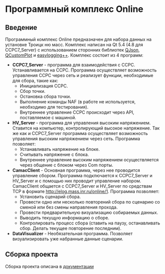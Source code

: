 # Программный комплекс Online
## Введение
Программный комплекс Online предназначен для набора данных на установке Троицк ню масс. Комплекс написан на Qt 5.4 (4.8 для CCPC7_Server)
с использованием сторонних библиотек [QJson](http://qjson.sourceforge.net/), [QCustomPlot](http://www.qcustomplot.com/)
и [easylogging++](https://github.com/easylogging/easyloggingpp). Комплекс состоит из 4 программ:

- **CCPC7_Server** - программа для взаимодействия с CCPC. Устанавливается на CCPC. Программа осуществляет возможность управления CCPC через сеть и реализует функции, необходимые для сбора, такие как:
     - Инициализация CCPC.
     - Сбор точки.
     - Остановка сбора точки.
     - Выполнение команды NAF (в работе не используется, необходимо для тестирования).
     - Внутреннее управление CCPC происходит через API, поставляемое с машиной.
- **HV_Server** - программа для управления высоким напряжением. Ставится на компьютер, контролирующий высокое напряжение. Так же как и CCPC7_Server программа осуществляет возможность управления высоким напряжением через сеть. Программа позволяет:
     - Устанавливать напряжение на блоке.
     - Считывать напряжение с блока.
     - Внутреннее управление высоким напряжением осуществляется через общение с блоком через Com порты.
- **CamacClient** - Основная программа, через нее проводится управление сбором. Программа подключается к CCPC7_Server и HV_Server и с помощью них проводит управление набором. CamacClient общается с CCPC7_Server и HV_Server по средствам TCP в формате http://elog.mass.inr.ru/online/1. Программа позволяет:
     - Установить сценарий сбора.
     - Провести одно или несколько повторений сбора по сценарию со сменой или без смены направления прохода.
     - Провести предварительную визуализацию собираемых данных.
     - Выводить текущую информацию о сборе.
     - Контролировать процесс сбора (ставить на паузу, останавливать сбор. Делать текущее повторение последним).
- **DataVisualizer** - Необязательная программа. Позволяет визуализировать уже набранные данные сценарии.

## Сборка проекта
Сборка проекта описана в [документации](http://kapot.bitbucket.org/online/index.html#srcPrepare)